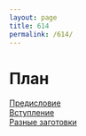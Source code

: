 ```yaml
---
layout: page
title: 614
permalink: /614/
---
```


# План
<a href="/614/foreword">Предисловие</a><br>
<a href="/614/1">Вступление</a><br>
<a href="/614/2">Разные заготовки</a><br>
